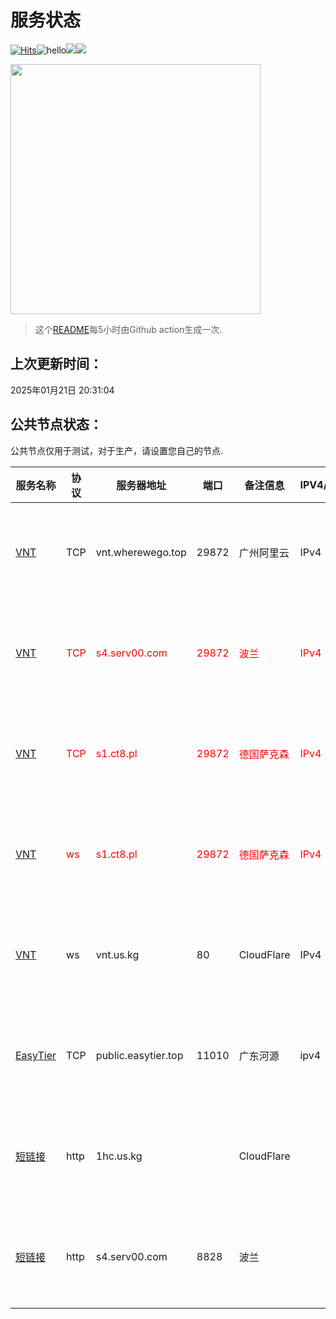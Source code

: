 # 服务状态
[![Hits](https://hits.seeyoufarm.com/api/count/incr/badge.svg?url=https%3A%2F%2Fgithub.com%2Flmq8267%2Fserver-status&count_bg=%2395C10D&title_bg=%23555555&icon=github.svg&icon_color=%238DC409&title=%E8%AE%BF%E9%97%AE%E6%95%B0&edge_flat=false)](https://hits.seeyoufarm.com)![hello](https://views.whatilearened.today/views/github/lmq8267/server-status.svg)![](https://pgy.us.kg/?id=svg)![](http://s4.serv00.com:8828/?id=svg)<p><img src=http://ip.cnqq.cloudns.ch/ width=400 onerror="this.style.display='none';"></p>

> 这个[README](https://github.com/lmq8267/server-status)每5小时由Github action生成一次.
## 上次更新时间：
2025年01月21日 20:31:04
## 公共节点状态： 
公共节点仅用于测试，对于生产，请设置您自己的节点.

|服务名称|协议|服务器地址|端口|备注信息|IPV4/IPV6|**状态**|历史状态|
|--|--|--|--|--|--|--|--|
|[VNT](https://github.com/vnt-dev/vnt)|TCP|vnt.wherewego.top|29872|广州阿里云|IPv4|正常✅|[🟩🟩🟩🟩🟩🟩🟩🟩🟩🟩](history/TCP-vnt.wherewego.top-29872.txt) 100%|
|[VNT](https://github.com/vnt-dev/vnt)|<span style=color:red>TCP</span>|<span style=color:red>s4.serv00.com</span>|<span style=color:red>29872</span>|<span style=color:red>波兰</span>|<span style=color:red>IPv4</span>|<span style=color:red>离线</span>❌|[🟥🟥🟥🟥🟥🟥🟥🟥🟥🟥](history/TCP-s4.serv00.com-29872.txt) <span style=color:red>0%</span>|
|[VNT](https://github.com/vnt-dev/vnt)|<span style=color:red>TCP</span>|<span style=color:red>s1.ct8.pl</span>|<span style=color:red>29872</span>|<span style=color:red>德国萨克森</span>|<span style=color:red>IPv4</span>|<span style=color:red>离线</span>❌|[🟩🟩🟥🟥🟥🟥🟥🟥🟥🟥](history/TCP-s1.ct8.pl-29872.txt) <span style=color:red>20%</span>|
|[VNT](https://github.com/vnt-dev/vnt)|<span style=color:red>ws</span>|<span style=color:red>s1.ct8.pl</span>|<span style=color:red>29872</span>|<span style=color:red>德国萨克森</span>|<span style=color:red>IPv4</span>|<span style=color:red>离线</span>❌|[🟩🟩🟥🟥🟥🟥🟥🟥🟥🟥](history/ws-s1.ct8.pl-29872.txt) <span style=color:red>20%</span>|
|[VNT](https://github.com/vnt-dev/vnt)|ws|vnt.us.kg|80|CloudFlare|IPv4|正常✅|[🟩🟩🟩🟩🟩🟩🟩🟩🟩🟩](history/ws-vnt.us.kg-80.txt) 100%|
|[EasyTier](https://github.com/EasyTier/EasyTier)|TCP|public.easytier.top|11010|广东河源|ipv4|正常✅|[🟩🟩🟩🟩🟩🟩🟩🟩🟩🟩](history/TCP-public.easytier.top-11010.txt) 100%|
|[短链接](http://1hc.us.kg)|http|1hc.us.kg||CloudFlare||正常✅|[🟩🟩🟩🟩🟩🟩🟩🟩🟩🟩](history/http-1hc.us.kg-.txt) 100%|
|[短链接](http://s4.serv00.com:8828)|http|s4.serv00.com|8828|波兰||正常✅|[🟩🟩🟩🟩🟩🟩🟩🟩🟩🟩](history/http-s4.serv00.com-8828.txt) 100%|
